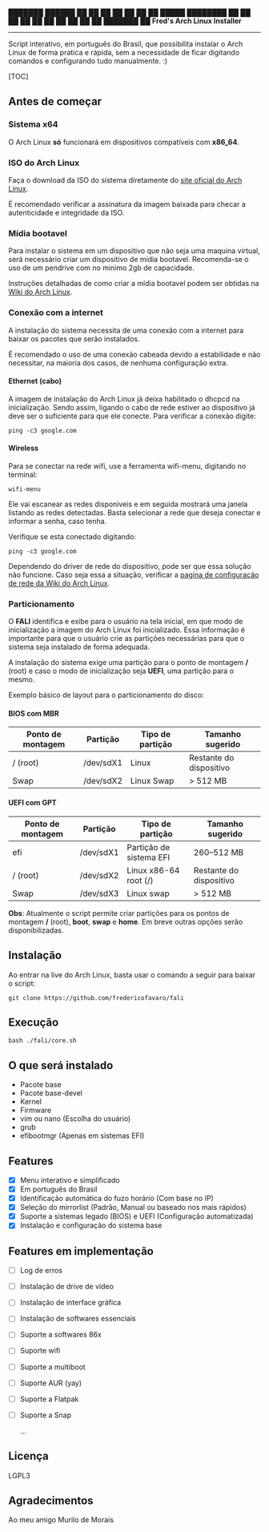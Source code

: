 ███████  ██████  ██      ██
██      ██    ██ ██      ██
█████   ████████ ██      ██
██      ██    ██ ██      ██
██      ██    ██ ███████ ██
**Fred's Arch Linux Installer**

---

Script interativo, em português do Brasil, que possibilita instalar o Arch Linux de forma pratica e rápida, sem a necessidade de ficar digitando comandos e configurando tudo manualmente. :)

[TOC]

## Antes de começar

### Sistema x64

O Arch Linux **só** funcionará em dispositivos compatíveis com **x86_64**. 

### ISO do Arch Linux

Faça o download da ISO do sistema diretamente do [site oficial do Arch Linux](https://www.archlinux.org/download/).

É recomendado verificar a assinatura da imagem baixada para checar a autenticidade e integridade da ISO.

### Mídia bootavel

Para instalar o sistema em um dispositivo que não seja uma maquina virtual, será necessário criar um dispositivo de mídia bootavel. Recomenda-se o uso de um pendrive com no minimo 2gb de capacidade.

Instruções detalhadas de como criar a mídia bootavel podem ser obtidas na [Wiki do Arch Linux](https://wiki.archlinux.org/index.php/USB_flash_installation_media_(Portugu%C3%AAs)).

### Conexão com a internet

A instalação do sistema necessita de uma conexão com a internet para baixar os pacotes que serão instalados.

É recomendado o uso de uma conexão cabeada devido a estabilidade e não necessitar, na maioria dos casos, de nenhuma configuração extra.

#### Ethernet (cabo)

A imagem de instalação do Arch Linux já deixa habilitado o dhcpcd na inicialização. Sendo assim, ligando o cabo de rede estiver ao dispositivo já deve ser o suficiente para que ele conecte.
Para  verificar a conexão digite:

`ping -c3 google.com`

#### Wireless

Para se conectar na rede wifi, use a ferramenta wifi-menu, digitando no terminal:

`wifi-menu`

Ele vai escanear as redes disponíveis e em seguida mostrará uma janela listando as redes detectadas. Basta selecionar a rede que deseja conectar e informar a senha, caso tenha.

Verifique se esta conectado digitando:

`ping -c3 google.com`

Dependendo do driver de rede do dispositivo, pode ser que essa solução não funcione. Caso seja essa a situação, verificar a [pagina de configuração de rede da Wiki do Arch Linux](https://wiki.archlinux.org/index.php/Network_configuration_(Portugu%C3%AAs)/Wireless_(Portugu%C3%AAs)).

### Particionamento

O **FALI** identifica  e exibe para o usuário na tela inicial, em que modo de inicialização a imagem do Arch Linux foi inicializado. Essa informação é importante para que o usuário crie as partições necessárias para que o sistema seja instalado de forma adequada.

A instalação do sistema exige uma partição para o ponto de montagem **/** (root) e caso o modo de inicialização seja **UEFI**, uma partição para o mesmo.

Exemplo básico de layout para o particionamento do disco:

#### BIOS com MBR

| Ponto de montagem | Partição  | Tipo de partição | Tamanho sugerido        |
| ----------------- | --------- | ---------------- | ----------------------- |
| / (root)          | /dev/sdX1 | Linux            | Restante do dispositivo |
| Swap              | /dev/sdX2 | Linux Swap       | > 512 MB                |

#### UEFI com GPT

| Ponto de montagem | Partição  | Tipo de partição        | Tamanho sugerido        |
| ----------------- | --------- | ----------------------- | ----------------------- |
| efi               | /dev/sdX1 | Partição de sistema EFI | 260–512 MB              |
| / (root)          | /dev/sdX2 | Linux x86-64 root (/)   | Restante do dispositivo |
| Swap              | /dev/sdX3 | Linux swap              | > 512 MB                |

**Obs**: Atualmente o script permite criar partições para os pontos de montagem **/** (root), **boot**, **swap** e **home**. Em breve outras opções serão disponibilizadas.

## Instalação

Ao entrar na live do Arch Linux, basta usar o comando a seguir para baixar o script:

`git clone https://github.com/fredericofavaro/fali`

## Execução 

`bash ./fali/core.sh`

## O que será instalado

- Pacote base
- Pacote base-devel
- Kernel
- Firmware
- vim ou nano (Escolha do usuário)
- grub
- efibootmgr (Apenas em sistemas EFI)

## Features

- [x] Menu interativo e simplificado
- [x] Em português do Brasil
- [x] Identificação automática do fuzo horário (Com base no IP)
- [x] Seleção do mirrorlist (Padrão, Manual ou baseado nos mais rápidos)
- [x] Suporte a sistemas legado (BIOS) e UEFI (Configuração automatizada)
- [x] Instalação e configuração do sistema base

## Features em implementação

- [ ] Log de erros

- [ ] Instalação de drive de vídeo

- [ ] Instalação de interface gráfica

- [ ] Instalação de softwares essenciais

- [ ] Suporte a softwares 86x

- [ ] Suporte wifi

- [ ] Suporte a multiboot

- [ ] Suporte AUR (yay)

- [ ] Suporte a  Flatpak

- [ ] Suporte a Snap

  ...

## Licença 

LGPL3

## Agradecimentos

Ao meu amigo Murilo de Morais

